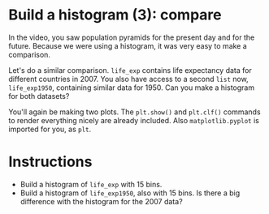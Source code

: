 # Build a histogram (3): compare
In the video, you saw population pyramids for the present day and for the future. Because we were using a histogram, it was very easy to make a comparison.

Let's do a similar comparison. `life_exp` contains life expectancy data for different countries in 2007. You also have access to a second `list` now, `life_exp1950`, containing similar data for 1950. Can you make a histogram for both datasets?

You'll again be making two plots. The `plt.show()` and `plt.clf()` commands to render everything nicely are already included. Also `matplotlib.pyplot` is imported for you, as `plt`.

# Instructions

- Build a histogram of `life_exp` with 15 bins.
- Build a histogram of `life_exp1950`, also with 15 bins. Is there a big difference with the histogram for the 2007 data?
